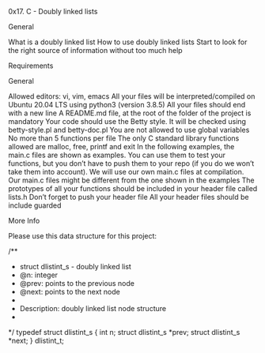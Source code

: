 0x17. C - Doubly linked lists

General

 What is a doubly linked list
 How to use doubly linked lists
 Start to look for the right source of information without too much help

Requirements

General

 Allowed editors: vi, vim, emacs
 All your files will be interpreted/compiled on Ubuntu 20.04 LTS using python3 (version 3.8.5)
 All your files should end with a new line
 A README.md file, at the root of the folder of the project is mandatory
 Your code should use the Betty style. It will be checked using betty-style.pl and betty-doc.pl
 You are not allowed to use global variables
 No more than 5 functions per file
 The only C standard library functions allowed are malloc, free, printf and exit
 In the following examples, the main.c files are shown as examples. You can use them to test your functions, but you don’t have to push them to your repo (if you do we won’t take them into account). We will use our own main.c files at compilation. Our main.c files might be different from the one shown in the examples
 The prototypes of all your functions should be included in your header file called lists.h
 Don’t forget to push your header file
 All your header files should be include guarded
 
More Info

 Please use this data structure for this project:

/**
 * struct dlistint_s - doubly linked list
 * @n: integer
 * @prev: points to the previous node
 * @next: points to the next node
 *
 * Description: doubly linked list node structure
 * 
 */
typedef struct dlistint_s
{
    int n;
    struct dlistint_s *prev;
    struct dlistint_s *next;
} dlistint_t;

